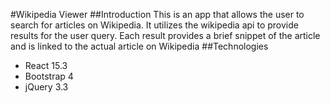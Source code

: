 #Wikipedia Viewer
##Introduction
This is an app that allows the user to search for articles on Wikipedia.  It utilizes the wikipedia api to provide results for the user query.  Each result provides a brief snippet of the article and is linked to the actual article on Wikipedia
##Technologies
* React 15.3
* Bootstrap 4
* jQuery 3.3
